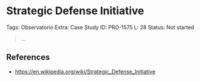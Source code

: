 # Strategic Defense Initiative

Tags: Observatorio
Extra: Case Study
ID: PRO-1575
L: 28
Status: Not started

> …
> 

## References

- https://en.wikipedia.org/wiki/Strategic_Defense_Initiative